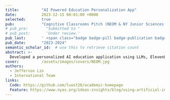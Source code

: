 ```yaml
---
title:          "AI Powered Education Personalization App"
date:           2023-12-15 00:01:00 +0800
selected:       true
pub:            "Cognitive Classrooms Pitch (NEOM & NY Junior Sciences Academy)"
# pub_pre:        "Submitted to "
# pub_post:       'Under review.'
pub_last:       ' <span class="badge badge-pill badge-publication badge-success">1st Place Winner</span>'
pub_date:       "2023-2024"
semantic_scholar_id:  # use this to retrieve citation count
abstract: >-
  Developed a personalized AI education application using LLMs, ElevenLabs, and MidJourney for unique learning styles, placing 1st in 142 teams.
cover:          /assets/images/covers/NEOM.jpg
authors:
  - Jefferson Lin
  - International Team
links:
  Code: https://github.com/luost26/academic-homepage
  Feature: https://www.nyas.org/ideas-insights/blog/using-artificial-intelligence-to-redefine-accessible-classrooms/
---
```

